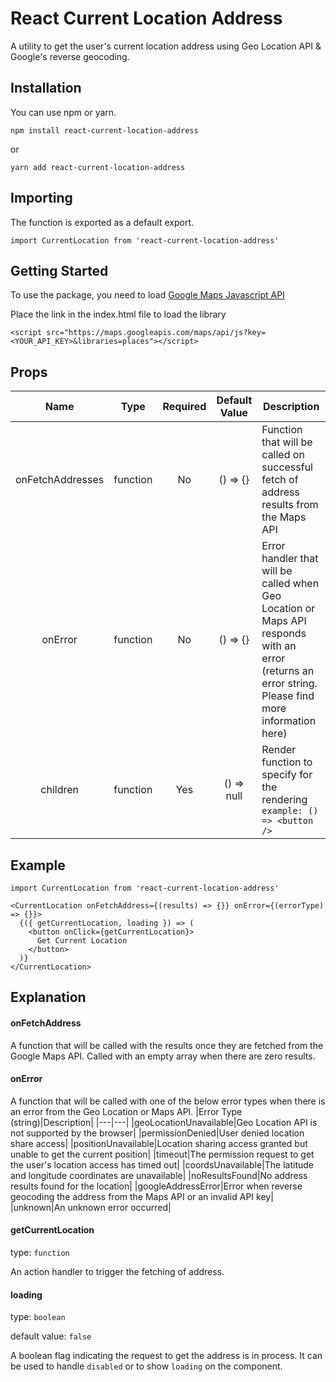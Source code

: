 # React Current Location Address
A utility to get the user's current location address using Geo Location API & Google's reverse geocoding.

## Installation
You can use npm or yarn.

```
npm install react-current-location-address
```
or
```
yarn add react-current-location-address
```

## Importing
The function is exported as a default export.
```
import CurrentLocation from 'react-current-location-address'
```
## Getting Started
To use the package, you need to load [Google Maps Javascript API](https://developers.google.com/maps/documentation/javascript/overview)

Place the link in the index.html file to load the library
```
<script src="https://maps.googleapis.com/maps/api/js?key=<YOUR_API_KEY>&libraries=places"></script>
```
## Props
|Name|Type|Required|Default Value|Description|
|:---:|:---:|:---:|:---:|---|
|onFetchAddresses|function|No|() => {}|Function that will be called on successful fetch of address results from the Maps API|
|onError|function|No|() => {}|Error handler that will be called when Geo Location or Maps API responds with an error (returns an error string. Please find more information here)|
|children|function|Yes|() => null|Render function to specify for the rendering `example: () => <button />`|

## Example
```
import CurrentLocation from 'react-current-location-address'

<CurrentLocation onFetchAddress={(results) => {}} onError={(errorType) => {}}>
  {({ getCurrentLocation, loading }) => (
    <button onClick={getCurrentLocation}>
      Get Current Location
    </button>
  )}
</CurrentLocation>
```
## Explanation
#### onFetchAddress
A function that will be called with the results once they are fetched from the Google Maps API.
Called with an empty array when there are zero results.
#### onError
A function that will be called with one of the below error types when there is an error from the Geo Location or Maps API.
|Error Type (string)|Description|
|---|---|
|geoLocationUnavailable|Geo Location API is not supported by the browser|
|permissionDenied|User denied location share access|
|positionUnavailable|Location sharing access granted but unable to get the current position|
|timeout|The permission request to get the user's location access has timed out|
|coordsUnavailable|The latitude and longitude coordinates are unavailable|
|noResultsFound|No address results found for the location|
|googleAddressError|Error when reverse geocoding the address from the Maps API or an invalid API key|
|unknown|An unknown error occurred|
#### getCurrentLocation
type: `function`

An action handler to trigger the fetching of address.
#### loading 
type: `boolean`

default value: `false`

A boolean flag indicating the request to get the address is in process.
It can be used to handle `disabled` or to show `loading` on the component.
